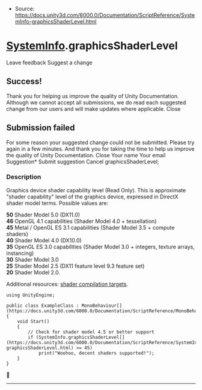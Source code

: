 * Source: https://docs.unity3d.com/6000.0/Documentation/ScriptReference/SystemInfo-graphicsShaderLevel.html

#  [SystemInfo](https://docs.unity3d.com/6000.0/Documentation/ScriptReference/SystemInfo.html).graphicsShaderLevel
Leave feedback
Suggest a change
## Success!
Thank you for helping us improve the quality of Unity Documentation. Although we cannot accept all submissions, we do read each suggested change from our users and will make updates where applicable.
Close
## Submission failed
For some reason your suggested change could not be submitted. Please <a>try again</a> in a few minutes. And thank you for taking the time to help us improve the quality of Unity Documentation.
Close
Your name Your email Suggestion* Submit suggestion
Cancel
graphicsShaderLevel; 
### Description
Graphics device shader capability level (Read Only).
This is approximate "shader capability" level of the graphics device, expressed in DirectX shader model terms. Possible values are:  
  
**50** Shader Model 5.0 (DX11.0)   
**46** OpenGL 4.1 capabilities (Shader Model 4.0 + tessellation)   
**45** Metal / OpenGL ES 3.1 capabilities (Shader Model 3.5 + compute shaders)   
**40** Shader Model 4.0 (DX10.0)   
**35** OpenGL ES 3.0 capabilities (Shader Model 3.0 + integers, texture arrays, instancing)   
**30** Shader Model 3.0   
**25** Shader Model 2.5 (DX11 feature level 9.3 feature set)   
**20** Shader Model 2.0.  
  
Additional resources: [shader compilation targets](https://docs.unity3d.com/6000.0/Documentation/Manual/SL-ShaderCompileTargets.html).
```
using UnityEngine;  
  
public class ExampleClass : MonoBehaviour[](https://docs.unity3d.com/6000.0/Documentation/ScriptReference/MonoBehaviour.html)
{
    void Start()
    {
        // Check for shader model 4.5 or better support
        if (SystemInfo.graphicsShaderLevel[](https://docs.unity3d.com/6000.0/Documentation/ScriptReference/SystemInfo-graphicsShaderLevel.html) >= 45)
            print("Woohoo, decent shaders supported!");
    }
}

```

* * *

